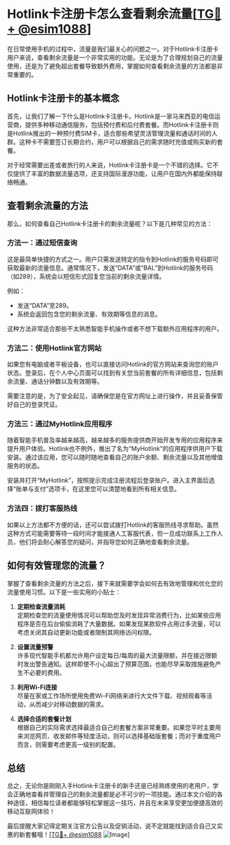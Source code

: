 # Hotlink卡注册卡怎么查看剩余流量[[TG💪+ @esim1088](https://t.me/s/esim1088)]

在日常使用手机的过程中，流量是我们最关心的问题之一。对于Hotlink卡注册卡用户来说，查看剩余流量是一个非常实用的功能。无论是为了合理规划自己的流量使用，还是为了避免超出套餐导致额外费用，掌握如何查看剩余流量的方法都是非常重要的。

## Hotlink卡注册卡的基本概念

首先，让我们了解一下什么是Hotlink卡注册卡。Hotlink是一家马来西亚的电信运营商，提供多种移动通信服务，包括预付费和后付费套餐。而Hotlink卡注册卡则是Hotlink推出的一种预付费SIM卡，适合那些希望灵活管理流量和通话时间的人群。这种卡不需要签订长期合约，用户可以根据自己的需求随时充值或购买新的套餐。

对于经常需要出差或者旅行的人来说，Hotlink卡注册卡是一个不错的选择。它不仅提供了丰富的数据流量选项，还支持国际漫游功能，让用户在国内外都能保持联络畅通。

## 查看剩余流量的方法

那么，如何查看自己Hotlink卡注册卡的剩余流量呢？以下是几种常见的方法：

### 方法一：通过短信查询

这是最简单快捷的方式之一。用户只需发送特定的指令到Hotlink的服务号码即可获取最新的流量信息。通常情况下，发送“DATA”或“BAL”到Hotlink的服务号码（如289），系统会以短信形式回复您当前的剩余流量详情。

例如：
- 发送“DATA”至289。
- 系统会返回包含您的剩余流量、有效期等信息的消息。

这种方法非常适合那些不太熟悉智能手机操作或者不想下载额外应用程序的用户。

### 方法二：使用Hotlink官方网站

如果您有电脑或者平板设备，也可以直接访问Hotlink的官方网站来查询您的账户状态。登录后，在个人中心页面可以找到有关您当前套餐的所有详细信息，包括剩余流量、通话分钟数以及有效期等。

需要注意的是，为了安全起见，请确保您是在官方网址上进行操作，并且妥善保管好自己的登录凭证。

### 方法三：通过MyHotlink应用程序

随着智能手机普及率越来越高，越来越多的服务提供商开始开发专用的应用程序来提升用户体验。Hotlink也不例外，推出了名为“MyHotlink”的应用程序供用户下载安装。通过该应用，您可以随时随地查看自己的账户余额、剩余流量以及其他增值服务的状态。

安装并打开“MyHotlink”，按照提示完成注册流程后登录账户。进入主界面后选择“账单与支付”选项卡，在这里您可以清楚地看到所有相关信息。

### 方法四：拨打客服热线

如果以上方法都不方便的话，还可以尝试拨打Hotlink的客服热线寻求帮助。虽然这种方式可能需要等待一段时间才能接通人工客服代表，但一旦成功联系上工作人员，他们将会耐心解答您的疑问，并指导您如何正确地查看剩余流量。

## 如何有效管理您的流量？

掌握了查看剩余流量的方法之后，接下来就需要学会如何去有效地管理和优化您的流量使用习惯。以下是一些实用的小贴士：

1. **定期检查流量消耗**  
   定期检查您的流量使用情况可以帮助您及时发现异常消费行为，比如某些应用程序是否在后台偷偷消耗了大量数据。如果发现某款软件占用过多流量，可以考虑关闭其自动更新功能或者限制其网络访问权限。

2. **设置流量预警**  
   许多现代智能手机都允许用户设定每日/每周的最大流量限额，并在接近限额时发出警告通知。这样即使不小心超出了预算范围，也能尽早采取措施避免产生不必要的费用。

3. **利用Wi-Fi连接**  
   尽量在家或工作场所使用免费Wi-Fi网络来进行大文件下载、视频观看等活动，从而减少对移动数据的需求。

4. **选择合适的套餐计划**  
   根据自己的实际需求选择最适合自己的套餐方案非常重要。如果您平时主要用来浏览网页、收发邮件等轻度活动，则可以选择基础版套餐；而对于重度用户而言，则需要考虑更高一级别的配置。

## 总结

总之，无论你是刚刚入手Hotlink卡注册卡的新手还是已经熟练使用的老用户，学会正确地查看并管理自己的剩余流量都是必不可少的一项技能。通过本文介绍的各种途径，相信每位读者都能够轻松掌握这一技巧，并且在未来享受更加便捷高效的移动互联网体验！

最后提醒大家记得定期关注官方公告以及促销活动，说不定就能找到适合自己又实惠的新套餐哦！[[TG💪+ @esim1088](https://t.me/s/esim1088) ![Image](https://i.postimg.cc/4NQfJmqS/Snipaste-2025-05-13-00-14-12.png)]